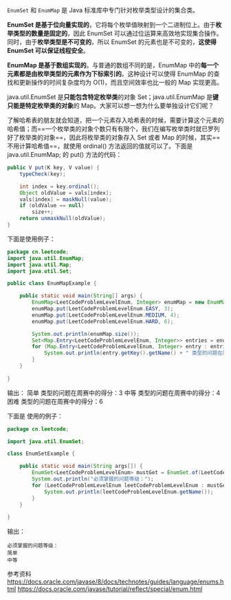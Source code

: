 `EnumSet` 和 `EnumMap` 是 Java 标准库中专门针对枚举类型设计的集合类。

**EnumSet 是基于位向量实现的**，它将每个枚举值映射到一个二进制位上。由于**枚举类型的数量是固定的**，因此 EnumSet 可以通过位运算来高效地实现集合操作。同时，由于**枚举类型是不可变的**，所以 EnumSet 的元素也是不可变的，**这使得 EnumSet 可以保证线程安全**。

**EnumMap 是基于数组实现的**。与普通的数组不同的是，EnumMap 中的**每一个元素都是由枚举类型的元素作为下标索引的**。这种设计可以使得 EnumMap 的查找和更新操作的时间复杂度均为 O(1)，而且空间效率也比一般的 Map 实现更高。

java.util.EnumSet 是**只能包含特定枚举类**的对象 Set；java.util.EnumMap 是**键只能是特定枚举类的对象**的 Map。大家可以想一想为什么要单独设计它们呢？

了解哈希表的朋友就会知道，把一个元素存入哈希表的时候，需要计算这个元素的哈希值；而==一个枚举类的对象个数只有有限个，我们在编写枚举类时就已罗列好了枚举类的对象==，因此将枚举类的对象存入 Set 或者 Map 的时候，其实==不用计算哈希值==，就使用 ordinal() 方法返回的值就可以了。下面是 java.util.EnumMap; 的 put() 方法的代码：
```java
public V put(K key, V value) {
    typeCheck(key);

    int index = key.ordinal();
    Object oldValue = vals[index];
    vals[index] = maskNull(value);
    if (oldValue == null)
        size++;
    return unmaskNull(oldValue);
}
```
下面是使用例子：
```java
package cn.leetcode;
import java.util.EnumMap;
import java.util.Map;
import java.util.Set;

public class EnumMapExample {

    public static void main(String[] args) {
        EnumMap<LeetCodeProblemLevelEnum, Integer> enumMap = new EnumMap<>(LeetCodeProblemLevelEnum.class);
        enumMap.put(LeetCodeProblemLevelEnum.EASY, 3);
        enumMap.put(LeetCodeProblemLevelEnum.MEDIUM, 4);
        enumMap.put(LeetCodeProblemLevelEnum.HARD, 6);

        System.out.println(enumMap.size());
        Set<Map.Entry<LeetCodeProblemLevelEnum, Integer>> entries = enumMap.entrySet();
        for (Map.Entry<LeetCodeProblemLevelEnum, Integer> entry : entries) {
            System.out.println(entry.getKey().getName() + " 类型的问题在周赛中的得分：" + entry.getValue());
        }
    }
    
}
```
输出：
简单 类型的问题在周赛中的得分：3
中等 类型的问题在周赛中的得分：4
困难 类型的问题在周赛中的得分：6

下面是 使用的例子：
```java
package cn.leetcode;

import java.util.EnumSet;

class EnumSetExample {

    public static void main(String args[]) {
        EnumSet<LeetCodeProblemLevelEnum> mustGet = EnumSet.of(LeetCodeProblemLevelEnum.EASY, LeetCodeProblemLevelEnum.MEDIUM);
        System.out.println("必须掌握的问题等级：");
        for (LeetCodeProblemLevelEnum leetCodeProblemLevelEnum : mustGet) {
            System.out.println(leetCodeProblemLevelEnum.getName());
        }
    }
    
}
```
输出：
```
必须掌握的问题等级：
简单
中等
```

参考资料
https://docs.oracle.com/javase/8/docs/technotes/guides/language/enums.html
https://docs.oracle.com/javase/tutorial/reflect/special/enum.html

 